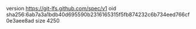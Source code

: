 version https://git-lfs.github.com/spec/v1
oid sha256:6ab7a3a1bdb40d695590b2316165315f5fb874232c6b734eed766cf0e3aee8ad
size 4250
